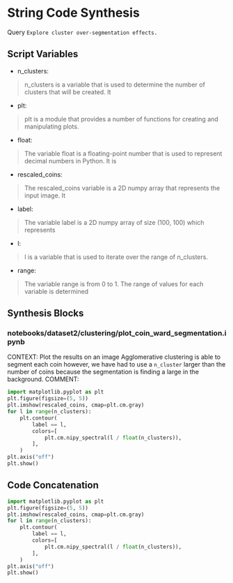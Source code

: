 # String Code Synthesis
Query `Explore cluster over‑segmentation effects.`
## Script Variables
- n_clusters:<br>
>n_clusters is a variable that is used to determine the number of clusters that will be created. It
- plt:<br>
>plt is a module that provides a number of functions for creating and manipulating plots.
- float:<br>
>The variable float is a floating-point number that is used to represent decimal numbers in Python. It is
- rescaled_coins:<br>
>The rescaled_coins variable is a 2D numpy array that represents the input image. It
- label:<br>
>The variable label is a 2D numpy array of size (100, 100) which represents
- l:<br>
>l is a variable that is used to iterate over the range of n_clusters.
- range:<br>
>The variable range is from 0 to 1. The range of values for each variable is determined
## Synthesis Blocks
### notebooks/dataset2/clustering/plot_coin_ward_segmentation.ipynb
CONTEXT:  Plot the results on an image  Agglomerative clustering is able to segment each coin however, we have had to use a ``n_cluster`` larger than
the number of coins because the segmentation is finding a large in the background.   COMMENT:
```python
import matplotlib.pyplot as plt
plt.figure(figsize=(5, 5))
plt.imshow(rescaled_coins, cmap=plt.cm.gray)
for l in range(n_clusters):
    plt.contour(
        label == l,
        colors=[
            plt.cm.nipy_spectral(l / float(n_clusters)),
        ],
    )
plt.axis("off")
plt.show()
```

## Code Concatenation
```python
import matplotlib.pyplot as plt
plt.figure(figsize=(5, 5))
plt.imshow(rescaled_coins, cmap=plt.cm.gray)
for l in range(n_clusters):
    plt.contour(
        label == l,
        colors=[
            plt.cm.nipy_spectral(l / float(n_clusters)),
        ],
    )
plt.axis("off")
plt.show()
```
